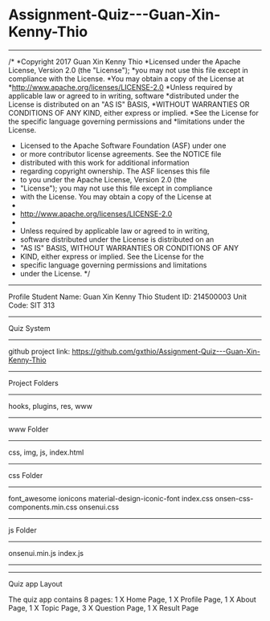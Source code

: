 # Assignment-Quiz---Guan-Xin-Kenny-Thio
************************************************************************************
/*
 *Copyright 2017 Guan Xin Kenny Thio
 *Licensed under the Apache License, Version 2.0 (the "License");
 *you may not use this file except in compliance with the License.
 *You may obtain a copy of the License at
 *http://www.apache.org/licenses/LICENSE-2.0
 *Unless required by applicable law or agreed to in writing, software
 *distributed under the License is distributed on an "AS IS" BASIS,
 *WITHOUT WARRANTIES OR CONDITIONS OF ANY KIND, either express or implied.
 *See the License for the specific language governing permissions and
 *limitations under the License.

 * Licensed to the Apache Software Foundation (ASF) under one
 * or more contributor license agreements.  See the NOTICE file
 * distributed with this work for additional information
 * regarding copyright ownership.  The ASF licenses this file
 * to you under the Apache License, Version 2.0 (the
 * "License"); you may not use this file except in compliance
 * with the License.  You may obtain a copy of the License at
 *
 * http://www.apache.org/licenses/LICENSE-2.0
 *
 * Unless required by applicable law or agreed to in writing,
 * software distributed under the License is distributed on an
 * "AS IS" BASIS, WITHOUT WARRANTIES OR CONDITIONS OF ANY
 * KIND, either express or implied.  See the License for the
 * specific language governing permissions and limitations
 * under the License.
 */
***********************************************************************************
Profile
Student Name: Guan Xin Kenny Thio
Student ID: 214500003
Unit Code: SIT 313
************************************************************************************
Quiz System
***********************************************************************************
github project link: https://github.com/gxthio/Assignment-Quiz---Guan-Xin-Kenny-Thio
*************************************************************************************
Project Folders
***************
hooks,
plugins,
res,
www
______________

www Folder
*************
css,
img,
js,
index.html
_____________

css Folder
**************
font_awesome
ionicons
material-design-iconic-font
index.css
onsen-css-components.min.css
onsenui.css
_________________

js Folder
*****************
onsenui.min.js
index.js
_________________
**************************************************************************************
Quiz app Layout

The quiz app contains 8 pages:
1 X Home Page,
1 X Profile Page,
1 X About Page,
1 X Topic Page,
3 X Question Page,
1 X Result Page

